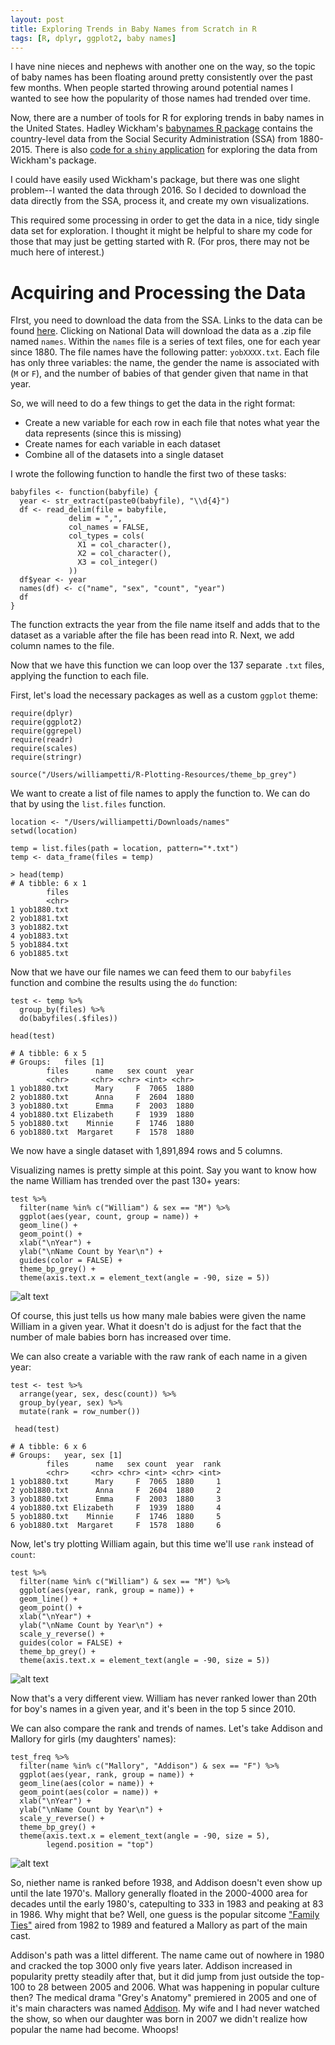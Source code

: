 ```yaml
---
layout: post
title: Exploring Trends in Baby Names from Scratch in R
tags: [R, dplyr, ggplot2, baby names]
---
```


I have nine nieces and nephews with another one on the way, so the topic of baby names has been floating around pretty consistently over the past few months. When people started throwing around potential names I wanted to see how the popularity of those names had trended over time.

Now, there are a number of tools for R for exploring trends in baby names in the United States. Hadley Wickham's [babynames R package](https://cran.r-project.org/package=babynames) contains the country-level data from the Social Security Administration (SSA) from 1880-2015. There is also [code for a  `shiny` application](https://ntguardian.wordpress.com/2016/08/22/ssa-baby-names-visualization-with-r-and-shiny/) for exploring the data from Wickham's package.

I could have easily used Wickham's package, but there was one slight problem--I wanted the data through 2016.  So I decided to download the data directly from the SSA, process it, and create my own visualizations. 

This required some processing in order to get the data in a nice, tidy single data set for exploration. I thought it might be helpful to share my code for those that may just be getting started with R. (For pros, there may not be much here of interest.)

# Acquiring and Processing the Data

FIrst, you need to download the data from the SSA. Links to the data can be found [here](http://www.ssa.gov/oact/babynames/limits.html). Clicking on National Data will download the data as a .zip file named `names`. Within the `names` file is a series of text files, one for each year since 1880. The file names have the following patter: `yobXXXX.txt`. Each file has only three variables: the name, the gender the name is associated with (`M` or `F`), and the number of babies of that gender given that name in that year. 

So, we will need to do a few things to get the data in the right format:

- Create a new variable for each row in each file that notes what year the data represents (since this is missing)
- Create names for each variable in each dataset
- Combine all of the datasets into a single dataset

I wrote the following function to handle the first two of these tasks:

```
babyfiles <- function(babyfile) {
  year <- str_extract(paste0(babyfile), "\\d{4}")
  df <- read_delim(file = babyfile, 
             delim = ",", 
             col_names = FALSE, 
             col_types = cols(
               X1 = col_character(),
               X2 = col_character(),
               X3 = col_integer()
             ))
  df$year <- year
  names(df) <- c("name", "sex", "count", "year")
  df
}
```
The function extracts the year from the file name itself and adds that to the dataset as a variable after the file has been read into R. Next, we add column names to the file.

Now that we have this function we can loop over the 137 separate `.txt` files, applying the function to each file.

First, let's load the necessary packages as well as a custom `ggplot` theme:

```
require(dplyr)
require(ggplot2)
require(ggrepel)
require(readr)
require(scales)
require(stringr) 

source("/Users/williampetti/R-Plotting-Resources/theme_bp_grey")

```
We want to create a list of file names to apply the function to. We can do that by using the `list.files` function. 

```
location <- "/Users/williampetti/Downloads/names"
setwd(location)

temp = list.files(path = location, pattern="*.txt")
temp <- data_frame(files = temp)

> head(temp)
# A tibble: 6 x 1
        files
        <chr>
1 yob1880.txt
2 yob1881.txt
3 yob1882.txt
4 yob1883.txt
5 yob1884.txt
6 yob1885.txt

````
Now that we have our file names we can feed them to our `babyfiles` function and combine the results using the `do` function:

```
test <- temp %>%
  group_by(files) %>%
  do(babyfiles(.$files))
  
head(test)

# A tibble: 6 x 5
# Groups:   files [1]
        files      name   sex count  year
        <chr>     <chr> <chr> <int> <chr>
1 yob1880.txt      Mary     F  7065  1880
2 yob1880.txt      Anna     F  2604  1880
3 yob1880.txt      Emma     F  2003  1880
4 yob1880.txt Elizabeth     F  1939  1880
5 yob1880.txt    Minnie     F  1746  1880
6 yob1880.txt  Margaret     F  1578  1880
```
We now have a single dataset with 1,891,894 rows and 5 columns. 

Visualizing names is pretty simple at this point. Say you want to know how the name William has trended over the past 130+ years:

```
test %>%
  filter(name %in% c("William") & sex == "M") %>%
  ggplot(aes(year, count, group = name)) +
  geom_line() +
  geom_point() +
  xlab("\nYear") +
  ylab("\nName Count by Year\n") +
  guides(color = FALSE) + 
  theme_bp_grey() +
  theme(axis.text.x = element_text(angle = -90, size = 5))
  ```
  
![alt text](https://github.com/BillPetti/BillPetti.github.io/blob/master/_posts/william_count.png?raw=true "william_count")

Of course, this just tells us how many male babies were given the name William in a given year. What it doesn't do is adjust for the fact that the number of male babies born has increased over time.

We can also create a variable with the raw rank of each name in a given year:

```
test <- test %>%
  arrange(year, sex, desc(count)) %>%
  group_by(year, sex) %>%
  mutate(rank = row_number())
  
 head(test)

# A tibble: 6 x 6
# Groups:   year, sex [1]
        files      name   sex count  year  rank
        <chr>     <chr> <chr> <int> <chr> <int>
1 yob1880.txt      Mary     F  7065  1880     1
2 yob1880.txt      Anna     F  2604  1880     2
3 yob1880.txt      Emma     F  2003  1880     3
4 yob1880.txt Elizabeth     F  1939  1880     4
5 yob1880.txt    Minnie     F  1746  1880     5
6 yob1880.txt  Margaret     F  1578  1880     6
```
  
Now, let's try plotting William again, but this time we'll use `rank` instead of `count`:

```
test %>%
  filter(name %in% c("William") & sex == "M") %>%
  ggplot(aes(year, rank, group = name)) +
  geom_line() +
  geom_point() +
  xlab("\nYear") +
  ylab("\nName Count by Year\n") +
  scale_y_reverse() +
  guides(color = FALSE) + 
  theme_bp_grey() +
  theme(axis.text.x = element_text(angle = -90, size = 5))  
  ```
  
![alt text](https://github.com/BillPetti/BillPetti.github.io/blob/master/_posts/william_rank.png?raw=true "william_rank")

Now that's a very different view. William has never ranked lower than 20th for boy's names in a given year, and it's been in the top 5 since 2010.

We can also compare the rank and trends of names. Let's take Addison and Mallory for girls (my daughters' names):

```
test_freq %>%
  filter(name %in% c("Mallory", "Addison") & sex == "F") %>%
  ggplot(aes(year, rank, group = name)) +
  geom_line(aes(color = name)) +
  geom_point(aes(color = name)) +
  xlab("\nYear") +
  ylab("\nName Count by Year\n") +
  scale_y_reverse() +
  theme_bp_grey() +
  theme(axis.text.x = element_text(angle = -90, size = 5), 
        legend.position = "top")  
```
![alt text](https://github.com/BillPetti/BillPetti.github.io/blob/master/_posts/girls_rank.png?raw=true "girls_rank")

So, niether name is ranked before 1938, and Addison doesn't even show up until the late 1970's. Mallory generally floated in the 2000-4000 area for decades until the early 1980's, catepulting to 333 in 1983 and peaking at 83 in 1986. Why might that be? Well, one guess is the popular sitcome ["Family Ties"](https://en.wikipedia.org/wiki/Family_Ties) aired from 1982 to 1989 and featured a Mallory as part of the main cast.

Addison's path was a littel different. The name came out of nowhere in 1980 and cracked the top 3000 only five years later. Addison increased in popularity pretty steadily after that, but it did jump from just outside the top-100 to 28 between 2005 and 2006. What was happening in popular culture then? The medical drama "Grey's Anatomy" premiered in 2005 and one of it's main characters was named [Addison](https://en.wikipedia.org/wiki/Addison_Montgomery). My wife and I had never watched the show, so when our daughter was born in 2007 we didn't realize how popular the name had become. Whoops!